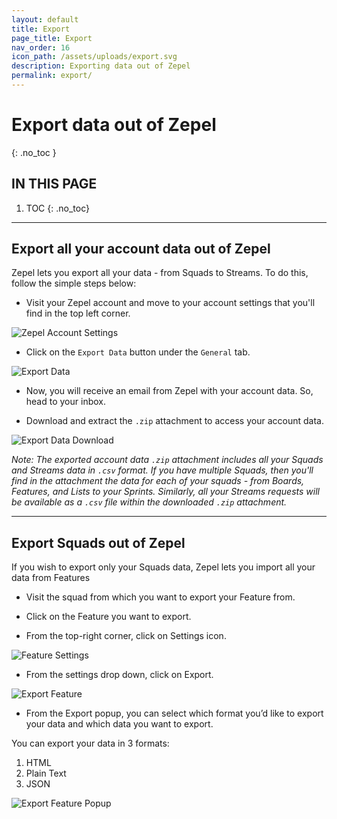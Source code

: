 ```yaml
---
layout: default
title: Export
page_title: Export
nav_order: 16
icon_path: /assets/uploads/export.svg
description: Exporting data out of Zepel
permalink: export/
---
```


# Export data out of Zepel
{: .no_toc }

## IN THIS PAGE
1. TOC
{: .no_toc}

---
## Export all your account data out of Zepel

Zepel lets you export all your data - from Squads to Streams. To do this, follow the simple steps below: 

- Visit your Zepel account and move to your account settings that you'll find in the top left corner.

![Zepel Account Settings](/guide/assets/uploads/account-settings-zepel.png)

- Click on the `Export Data` button under the `General` tab.

![Export Data](/guide/assets/uploads/zepel-export-data.png)

- Now, you will receive an email from Zepel with your account data. So, head to your inbox.

- Download and extract the `.zip` attachment to access your account data.

![Export Data Download](/guide/assets/uploads/zepel-export-data-attachment.png)

*Note: The exported account data `.zip` attachment includes all your Squads and Streams data in `.csv` format. If you have multiple Squads, then you'll find in the attachment the data for each of your squads - from Boards, Features, and Lists to your Sprints. Similarly, all your Streams requests will be available as a `.csv` file within the downloaded `.zip` attachment.*

---
## Export Squads out of Zepel

If you wish to export only your Squads data, Zepel lets you import all your data from Features

- Visit the squad from which you want to export your Feature from.

- Click on the Feature you want to export.

- From the top-right corner, click on Settings icon.

![Feature Settings](/guide/assets/uploads/feature-settings.png)

- From the settings drop down, click on Export.

![Export Feature](/guide/assets/uploads/feature-settings-export.png)

- From the Export popup, you can select which format you’d like to export your data and which data you want to export.

You can export your data in 3 formats:

1. HTML
2. Plain Text
3. JSON

![Export Feature Popup](/guide/assets/uploads/feature-export-popup.png)